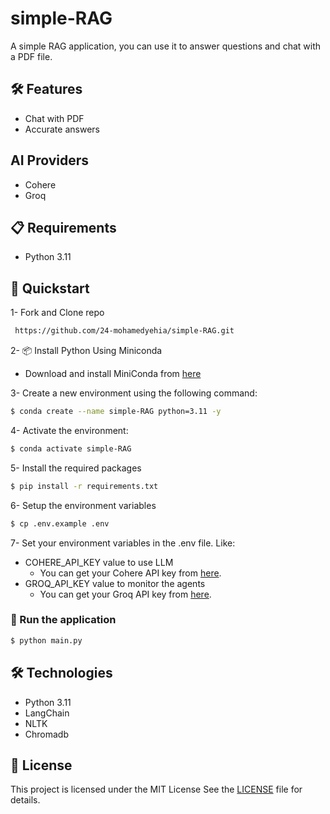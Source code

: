 # simple-RAG
A simple RAG application, you can use it to answer questions and chat with a PDF file.

## 🛠 Features
- Chat with PDF
- Accurate answers

## AI Providers
- Cohere
- Groq

## 📋 Requirements
- Python 3.11

## 🚀 Quickstart

1- Fork and Clone repo
```bash
 https://github.com/24-mohamedyehia/simple-RAG.git
```

2- 📦 Install Python Using Miniconda
 - Download and install MiniConda from [here](https://www.anaconda.com/docs/getting-started/miniconda/main#quick-command-line-install)

3- Create a new environment using the following command:
```bash
$ conda create --name simple-RAG python=3.11 -y
```

4- Activate the environment:
```bash
$ conda activate simple-RAG
```

5- Install the required packages
```bash
$ pip install -r requirements.txt
```

6- Setup the environment variables
```bash
$ cp .env.example .env
```

7- Set your environment variables in the .env file. Like:
- COHERE_API_KEY value to use LLM
    - You can get your Cohere API key from [here](https://dashboard.cohere.com/api-keys).
- GROQ_API_KEY value to monitor the agents
    - You can get your Groq API key from [here](https://console.groq.com/keys).

### 🚀 Run the application
```bash
$ python main.py
```

## 🛠 Technologies
- Python 3.11
- LangChain
- NLTK
- Chromadb

## 📜 License
This project is licensed under the MIT License See the [LICENSE](./LICENSE) file for details.